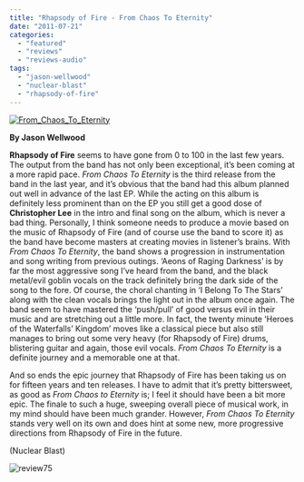 ```yaml
---
title: "Rhapsody of Fire - From Chaos To Eternity"
date: "2011-07-21"
categories: 
  - "featured"
  - "reviews"
  - "reviews-audio"
tags: 
  - "jason-wellwood"
  - "nuclear-blast"
  - "rhapsody-of-fire"
---
```


[![](http://www.hellbound.ca/wp-content/uploads/2011/07/From_Chaos_To_Eternity.jpg "From_Chaos_To_Eternity")](http://www.hellbound.ca/wp-content/uploads/2011/07/From_Chaos_To_Eternity.jpg)

**By Jason Wellwood**

**Rhapsody of Fire** seems to have gone from 0 to 100 in the last few years. The output from the band has not only been exceptional, it’s been coming at a more rapid pace. _From Chaos To Eternity_ is the third release from the band in the last year, and it’s obvious that the band had this album planned out well in advance of the last EP. While the acting on this album is definitely less prominent than on the EP you still get a good dose of **Christopher Lee** in the intro and final song on the album, which is never a bad thing. Personally, I think someone needs to produce a movie based on the music of Rhapsody of Fire (and of course use the band to score it) as the band have become masters at creating movies in listener’s brains. With _From Chaos To Eternity_, the band shows a progression in instrumentation and song writing from previous outings. ‘Aeons of Raging Darkness’ is by far the most aggressive song I’ve heard from the band, and the black metal/evil goblin vocals on the track definitely bring the dark side of the song to the fore. Of course, the choral chanting in ‘I Belong To The Stars’ along with the clean vocals brings the light out in the album once again. The band seem to have mastered the ‘push/pull’ of good versus evil in their music and are stretching out a little more. In fact, the twenty minute ‘Heroes of the Waterfalls’ Kingdom’ moves like a classical piece but also still manages to bring out some very heavy (for Rhapsody of Fire) drums, blistering guitar and again, those evil vocals. _From Chaos To Eternity_ is a definite journey and a memorable one at that.

And so ends the epic journey that Rhapsody of Fire has been taking us on for fifteen years and ten releases. I have to admit that it’s pretty bittersweet, as good as _From Chaos to Eternity_ is; I feel it should have been a bit more epic. The finale to such a huge, sweeping overall piece of musical work, in my mind should have been much grander. However, _From Chaos To Eternity_ stands very well on its own and does hint at some new, more progressive directions from Rhapsody of Fire in the future.

(Nuclear Blast)

![](http://www.hellbound.ca/wp-content/uploads/2009/09/review75.png "review75")
